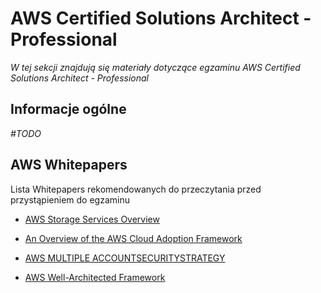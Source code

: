 # AWS Certified Solutions Architect - Professional

*W tej sekcji znajdują się materiały dotyczące egzaminu AWS Certified Solutions Architect - Professional*

## Informacje ogólne

*#TODO*

## AWS Whitepapers

Lista Whitepapers rekomendowanych do przeczytania przed przystąpieniem do egzaminu

* [AWS Storage Services Overview](ittps://d1.awsstatic.com/whitepapers/AWS%20Storage%20Services%20Whitepaper-v9.pdf?did=wp_card&trk=wp_card)

* [An Overview of the AWS Cloud Adoption Framework](https://d1.awsstatic.com/whitepapers/aws_cloud_adoption_framework.pdf?did=wp_card&trk=wp_card)

* [AWS MULTIPLE ACCOUNTSECURITYSTRATEGY](https://d0.awsstatic.com/aws-answers/AWS_Multi_Account_Security_Strategy.pdf)

* [AWS Well-Architected Framework](https://d1.awsstatic.com/whitepapers/architecture/AWS_Well-Architected_Framework.pdf?did=wp_card&trk=wp_card)
